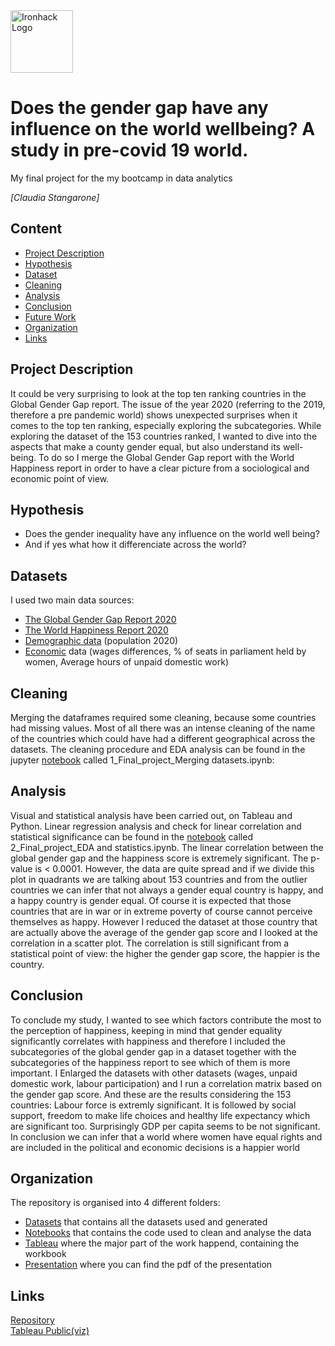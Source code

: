 <img src="https://bit.ly/2VnXWr2" alt="Ironhack Logo" width="100"/>


# Does the gender gap have any influence on the world wellbeing? A study in pre-covid 19 world.

My final project for the my bootcamp in data analytics 

*[Claudia Stangarone]*


## Content
- [Project Description](#project-description)
- [Hypothesis](#hypotheses-questions)
- [Dataset](#dataset)
- [Cleaning](#cleaning)
- [Analysis](#analysis)
- [Conclusion](#conclusion)
- [Future Work](#future-work)
- [Organization](#organization)
- [Links](#links)

## Project Description
It could be very surprising to look at the top ten ranking countries in the Global Gender Gap report. The issue of the year 2020 (referring to the 2019, therefore a pre pandemic world) shows unexpected surprises when it comes to the top ten ranking, especially exploring the subcategories. While exploring the dataset of the 153 countries ranked, I wanted to dive into the aspects that make a county gender equal, but also understand its well-being. To do so I merge the Global Gender Gap report with the World Happiness report in order to have a clear picture from a sociological and economic point of view.

## Hypothesis
* Does the gender inequality have any influence on the world well being?
* And if yes what how it differenciate across the world?

## Datasets
I used two main data sources:
* [The Global Gender Gap Report 2020](https://www.weforum.org/reports/gender-gap-2020-report-100-years-pay-equality) 
* [The World Happiness Report 2020](https://worldhappiness.report/ed/2020/)
* [Demographic data]() (population 2020)
* [Economic]() data (wages differences, % of seats in parliament held by women, Average hours of unpaid domestic work)
 

## Cleaning
Merging the dataframes required some cleaning, because some countries had missing values. Most of all there was an intense cleaning of the name of the countries which could have had a different geographical across the datasets. The cleaning procedure and EDA analysis can be found in the jupyter [notebook](https://github.com/clastanga/A_Study_on_Gender_Equality_and_Happiness/tree/main/Notebooks) called 1_Final_project_Merging datasets.ipynb:


## Analysis
Visual and statistical analysis have been carried out, on Tableau and Python. 
Linear regression analysis and check for linear correlation and statistical significance can be found in the [notebook](https://github.com/clastanga/A_Study_on_Gender_Equality_and_Happiness/tree/main/Notebooks) called 2_Final_project_EDA and statistics.ipynb.
The linear correlation between the global gender gap and the happiness score is extremely significant. The p-value is < 0.0001. However, the data are quite spread and if we divide this plot in quadrants we are talking about 153 countries and from the outlier countries we can infer that not always a gender equal country is happy, and a happy country is gender equal. Of course it is expected that those countries that are in war or in extreme poverty of course cannot perceive themselves as happy. However I reduced the dataset at those country that are actually above the average of the gender gap score and I looked at the correlation in a scatter plot. The correlation is still significant from a statistical point of view: the higher the gender gap score, the happier is the country. 


## Conclusion
To conclude my study, I wanted to see which factors contribute the most to the perception of happiness, keeping in mind that gender equality significantly correlates with happiness and therefore I included the subcategories of the global gender gap in a dataset together with the subcategories of the happiness report to see which of them is more important. I Enlarged the datasets with other datasets (wages, unpaid domestic work, labour participation) and I run a correlation matrix based on the gender gap score. And these are the results considering the 153 countries: Labour force is extremly significant. It is followed by social support, freedom to make life choices and healthy life expectancy which are significant too. Surprisingly GDP per capita seems to be not significant.
In conclusion we can infer that a world where women have equal rights and are included in the political and economic decisions is a happier world
 
## Organization
The repository is organised into 4 different folders:
- [Datasets](https://github.com/clastanga/A_Study_on_Gender_Equality_and_Happiness/tree/main/Datasets) that contains all the datasets used and generated
- [Notebooks](https://github.com/clastanga/A_Study_on_Gender_Equality_and_Happiness/tree/main/Notebooks) that contains the code used to clean and analyse the data
- [Tableau](https://github.com/clastanga/A_Study_on_Gender_Equality_and_Happiness/tree/main/Tableau) where the major part of the work happend, containing the workbook
- [Presentation](https://github.com/clastanga/A_Study_on_Gender_Equality_and_Happiness/tree/main/Presentation) where you can find the pdf of the presentation

## Links
[Repository](https://github.com/clastanga/A_Study_on_Gender_Equality_and_Happiness)  
[Tableau Public(viz)](https://public.tableau.com/profile/claudia1368#!/vizhome/Final_Project_2_16079003596600/cover)  
